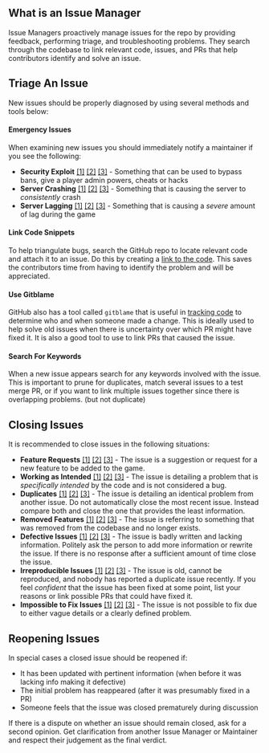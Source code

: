 ## What is an Issue Manager

Issue Managers proactively manage issues for the repo by providing feedback, performing triage, and troubleshooting problems.  They search through the codebase to link relevant code, issues, and PRs that help contributors identify and solve an issue.

## Triage An Issue

New issues should be properly diagnosed by using several methods and tools below:

#### Emergency Issues

When examining new issues you should immediately notify a maintainer if you see the following:

- **Security Exploit** [[1]](https://github.com/tgstation/tgstation/issues/51654) [[2]](https://github.com/tgstation/tgstation/issues/38407) [[3]](https://github.com/tgstation/tgstation/issues/9900) - Something that can be used to bypass bans, give a player admin powers, cheats or hacks
- **Server Crashing** [[1]](https://github.com/tgstation/tgstation/issues/29342) [[2]](https://github.com/tgstation/tgstation/issues/25890) [[3]](https://github.com/tgstation/tgstation/issues/17475) - Something that is causing the server to _consistently_ crash
- **Server Lagging** [[1]](https://github.com/tgstation/tgstation/issues/60193) [[2]](https://github.com/tgstation/tgstation/issues/51927) [[3]](https://github.com/tgstation/tgstation/issues/32762) - Something that is causing a _severe_ amount of lag during the game

#### Link Code Snippets

To help triangulate bugs, search the GitHub repo to locate relevant code and attach it to an issue.  Do this by creating a [link to the code](https://docs.github.com/en/github/writing-on-github/working-with-advanced-formatting/creating-a-permanent-link-to-a-code-snippet).  This saves the contributors time from having to identify the problem and will be appreciated.

#### Use Gitblame

GitHub also has a tool called `gitblame` that is useful in [tracking code](https://docs.github.com/en/repositories/working-with-files/using-files/viewing-a-file#viewing-the-line-by-line-revision-history-for-a-file) to determine who and when someone made a change.  This is ideally used to help solve old issues when there is uncertainty over which PR might have fixed it.  It is also a good tool to use to link PRs that caused the issue.

#### Search For Keywords

When a new issue appears search for any keywords involved with the issue.  This is important to prune for duplicates, match several issues to a test merge PR, or if you want to link multiple issues together since there is overlapping problems. (but not duplicate)

## Closing Issues

It is recommended to close issues in the following situations:

- **Feature Requests** [[1]](https://github.com/tgstation/tgstation/issues/55919) [[2]](https://github.com/tgstation/tgstation/issues/53342) [[3]](https://github.com/tgstation/tgstation/issues/45412) - The issue is a suggestion or request for a new feature to be added to the game.
- **Working as Intended** [[1]](https://github.com/tgstation/tgstation/issues/62619) [[2]](https://github.com/tgstation/tgstation/issues/61511) [[3]](https://github.com/tgstation/tgstation/issues/60942) - The issue is detailing a problem that is _specifically intended_ by the code and is not considered a bug.
- **Duplicates** [[1]](https://github.com/tgstation/tgstation/issues/62709) [[2]](https://github.com/tgstation/tgstation/issues/62364) [[3]](https://github.com/tgstation/tgstation/issues/61823) - The issue is detailing an identical problem from another issue. Do not automatically close the most recent issue.  Instead compare both and close the one that provides the least information.
- **Removed Features** [[1]](https://github.com/tgstation/tgstation/issues/48255) [[2]](https://github.com/tgstation/tgstation/issues/47194) [[3]](https://github.com/tgstation/tgstation/issues/45653) - The issue is referring to something that was removed from the codebase and no longer exists.
- **Defective Issues** [[1]](https://github.com/tgstation/tgstation/issues/57366) [[2]](https://github.com/tgstation/tgstation/issues/48778) [[3]](https://github.com/tgstation/tgstation/issues/51520) - The issue is badly written and lacking information.  Politely ask the person to add more information or rewrite the issue.  If there is no response after a sufficient amount of time close the issue.
- **Irreproducible Issues** [[1]](https://github.com/tgstation/tgstation/issues/51493) [[2]](https://github.com/tgstation/tgstation/issues/22796) [[3]](https://github.com/tgstation/tgstation/issues/25610) - The issue is old, cannot be reproduced, and nobody has reported a duplicate issue recently.  If you feel _confident_ that the issue has been fixed at some point, list your reasons or link possible PRs that could have fixed it.
- **Impossible to Fix Issues** [[1]](https://github.com/tgstation/tgstation/issues/524) [[2]](https://github.com/tgstation/tgstation/issues/2679) [[3]](https://github.com/tgstation/tgstation/issues/9637) - The issue is not possible to fix due to either vague details or a clearly defined problem.

## Reopening Issues

In special cases a closed issue should be reopened if:

- It has been updated with pertinent information (when before it was lacking info making it defective)
- The initial problem has reappeared (after it was presumably fixed in a PR)
- Someone feels that the issue was closed prematurely during discussion

If there is a dispute on whether an issue should remain closed, ask for a second opinion.  Get clarification from another Issue Manager or Maintainer and respect their judgement as the final verdict.
